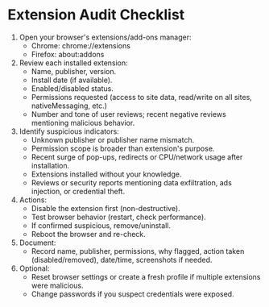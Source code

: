 # Extension Audit Checklist

1. Open your browser's extensions/add-ons manager:
   - Chrome: chrome://extensions
   - Firefox: about:addons
2. Review each installed extension:
   - Name, publisher, version.
   - Install date (if available).
   - Enabled/disabled status.
   - Permissions requested (access to site data, read/write on all sites, nativeMessaging, etc.)
   - Number and tone of user reviews; recent negative reviews mentioning malicious behavior.
3. Identify suspicious indicators:
   - Unknown publisher or publisher name mismatch.
   - Permission scope is broader than extension's purpose.
   - Recent surge of pop-ups, redirects or CPU/network usage after installation.
   - Extensions installed without your knowledge.
   - Reviews or security reports mentioning data exfiltration, ads injection, or credential theft.
4. Actions:
   - Disable the extension first (non-destructive).
   - Test browser behavior (restart, check performance).
   - If confirmed suspicious, remove/uninstall.
   - Reboot the browser and re-check.
5. Document:
   - Record name, publisher, permissions, why flagged, action taken (disabled/removed), date/time, screenshots if needed.
6. Optional:
   - Reset browser settings or create a fresh profile if multiple extensions were malicious.
   - Change passwords if you suspect credentials were exposed.
